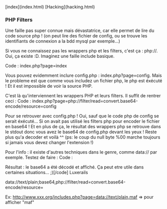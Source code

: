 <head>
  <meta http-equiv="content-type" content="text/html; charset=utf-8" />
  <title>Methode - PHP wrappers</title>
</head>
[index](index.html) [Hacking](hacking.html)

### PHP Filters
Une faille pas super connue mais dévastatrice, car elle permet de lire du code source php !
(on peut lire des fichier de config, ou se trouve les identifiants de connexion a la bdd mysql par exemple...)
 
Si vous ne connaissez pas les wrappers php et les filters, c'est ça : php://. Oui, ça existe :D.
Imaginez une faille include basique.
 
Code :
index.php?page=index
 
Vous pouvez evidemment inclure config.php : index.php?page=config.
Mais le probleme est que comme vous includez un fichier php, le php est éxécuté !
Et il est impossible de voir la source PHP.
 
C'est là qu'interviennent les wrappers PHP et leurs filters. Il suffit de rentrer ceci :
Code :
index.php?page=php://filter/read=convert.base64-encode/resource=config
 
Pour se retrouver avec config.php ! Oui, sauf que le code php de config se serait éxécuté...
Si on avait pas utilisé les filters php pour encoder le fichier en base64 ! Et en plus de ça, le résultat des wrappers php se retrouve dans le stdout donc vous avez le base64 de config.php devant les yeux !
Reste plus qu'a decoder et voilà ^^ (ps: le coup du null byte %00 marche toujours si jamais vous devez changer l'extension !)
 
Pour l'info : il existe d'autres techniques dans le genre, comme data:// par exemple.
Testez de faire :
Code :
<?php echo file_get_contents('data://text/plain;base64,KHRhIHByaXMgbGEgcGVpbmUgZGUgZGVjb2RlciBjZSBiYXNlNjQgPyk='); ?>
 
Résultat : le base64 a été décodé et affiché. Ça peut etre utile dans certaines situations... ;)[/code]
Luxerails 

data://text/plain;base64,php://filter/read=convert.base64-encode/resource= 

Ex: http://www.xxx.org/includes.php?page=data://text/plain,maf => pour afficher "maf"
